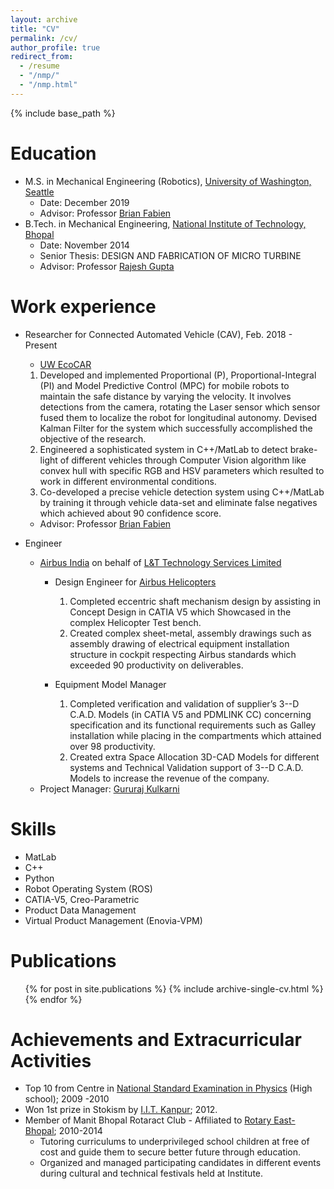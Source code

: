 ```yaml
---
layout: archive
title: "CV"
permalink: /cv/
author_profile: true
redirect_from:
  - /resume
  - "/nmp/"
  - "/nmp.html"
---
```


{% include base_path %}

Education
======
* M.S. in Mechanical Engineering (Robotics), [University of Washington, Seattle](http://www.washington.edu/)
  * Date: December 2019
  * Advisor: Professor [Brian Fabien](https://www.me.washington.edu/people/faculty/brian_fabien)
* B.Tech. in Mechanical Engineering, [National Institute of Technology, Bhopal](http://www.manit.ac.in/)
  * Date: November 2014 
  * Senior Thesis: DESIGN AND FABRICATION OF MICRO TURBINE
  * Advisor: Professor [Rajesh Gupta](http://www.manit.ac.in/content/dr-rajesh-gupta)

Work experience
======
* Researcher for Connected Automated Vehicle (CAV), Feb. 2018 - Present
  * [UW EcoCAR](https://uwecocarcom.wixsite.com/website)
   1. Developed and implemented Proportional (P), Proportional-Integral (PI) and Model Predictive Control (MPC) for mobile robots to maintain the safe distance by varying the velocity. It involves detections from the camera, rotating the Laser sensor which sensor fused them to localize the robot for longitudinal autonomy. Devised Kalman Filter for the system which successfully accomplished the objective of the research. 
  2. Engineered a sophisticated system in C++/MatLab to detect brake-light of different vehicles through Computer Vision algorithm like convex hull with specific RGB and HSV parameters which resulted to work in different environmental conditions.
  3. Co-developed a precise vehicle detection system using C++/MatLab by training it through vehicle data-set and eliminate false negatives which achieved about 90$%$ confidence score.
  * Advisor: Professor [Brian Fabien](https://www.me.washington.edu/people/faculty/brian_fabien)

* Engineer
  * [Airbus India](https://www.airbus.com/company/worldwide-presence/india.html) on behalf of [L&T Technology Services Limited](https://www.lnttechservices.com/)
    * Design Engineer for [Airbus Helicopters](https://www.airbus.com/helicopters.html) 
      1. Completed eccentric shaft mechanism design by assisting in Concept Design in CATIA V5 which Showcased in the complex Helicopter Test bench.
      2. Created complex sheet-metal, assembly drawings such as assembly drawing of electrical equipment installation structure in cockpit respecting Airbus standards which exceeded 90$%$ productivity on deliverables.

    * Equipment Model Manager
      1. Completed verification and validation of supplier’s 3--D C.A.D. Models (in CATIA V5 and PDMLINK CC) concerning specification and its functional requirements such as Galley installation while placing in the compartments which attained over 98$%$ productivity.
      2. Created extra Space Allocation 3D-CAD Models for different systems and Technical Validation support of 3--D C.A.D. Models to increase the revenue of the company.
  * Project Manager: [Gururaj Kulkarni](https://www.linkedin.com/in/gururaj-kulkarni-12149219/)
  
Skills
======
* MatLab
* C++
* Python
* Robot Operating System (ROS)
* CATIA-V5, Creo-Parametric
* Product Data Management 
* Virtual Product Management (Enovia-VPM)

Publications
======
  <ul>{% for post in site.publications %}
    {% include archive-single-cv.html %}
  {% endfor %}</ul>
  
Achievements and Extracurricular Activities
======
* Top 10$%$ from Centre in [National Standard Examination in Physics](http://www.iapt.org.in/index.php/exams/nse/nsep.html) (High school); 2009 -2010
* Won 1st prize in Stokism by [I.I.T. Kanpur](http://www.iitk.ac.in/); 2012.
* Member of Manit Bhopal Rotaract Club - Affiliated to [Rotary East-Bhopal](https://my.rotary.org/en/club-profile/27657374-5EAE-4415-8FDF-40670F13BC45); 2010-2014
  * Tutoring curriculums to underprivileged school children at free of cost and guide them to secure better future through
education.
  * Organized and managed participating candidates in different events during cultural and technical festivals held at Institute.
